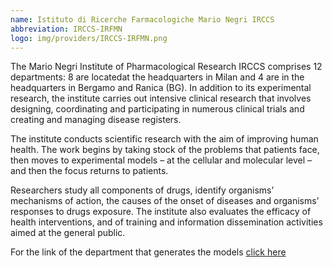 ```yaml
---
name: Istituto di Ricerche Farmacologiche Mario Negri IRCCS
abbreviation: IRCCS-IRFMN
logo: img/providers/IRCCS-IRFMN.png
---
```


The Mario Negri Institute of Pharmacological Research IRCCS comprises 12 departments: 8 are locatedat the headquarters in Milan and 4 are in the headquarters in Bergamo and Ranica (BG). In addition to its experimental research, the institute carries out intensive clinical research that involves designing, coordinating and participating in numerous clinical trials and creating and managing disease registers.

The institute conducts scientific research with the aim of improving human health. The work begins by taking stock of the problems that patients face, then moves to experimental models – at the cellular and molecular level – and then the focus returns to patients.

Researchers study all components of drugs, identify organisms’ mechanisms of action, the causes of the onset of diseases and organisms’ responses to drugs exposure. The institute also evaluates the efficacy of health interventions, and of training and information dissemination activities aimed at the general public. 

For the link of the department that generates the models [click here](https://www.marionegri.it/departments/experimental-oncology)
